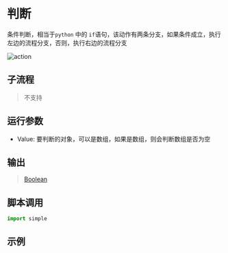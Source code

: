 # 判断 
条件判断，相当于`python` 中的 `if`语句，该动作有两条分支，如果条件成立，执行左边的流程分支，否则，执行右边的流程分支


![action](./images/2022-11-17_184608.png ':size=90%')

## 子流程

> 不支持

## 运行参数

* Value: 要判断的对象，可以是数组，如果是数组，则会判断数组是否为空


## 输出

> [Boolean](../../types/Boolean.md)

## 脚本调用

```python
import simple


```

## 示例


